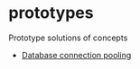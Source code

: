 # prototypes

Prototype solutions of concepts

- [Database connection pooling](https://github.com/naren-jha/prototypes/blob/main/src/main/java/com/njha/prototypes/db_connection_pooling/ "Database connection pooling prototype")


